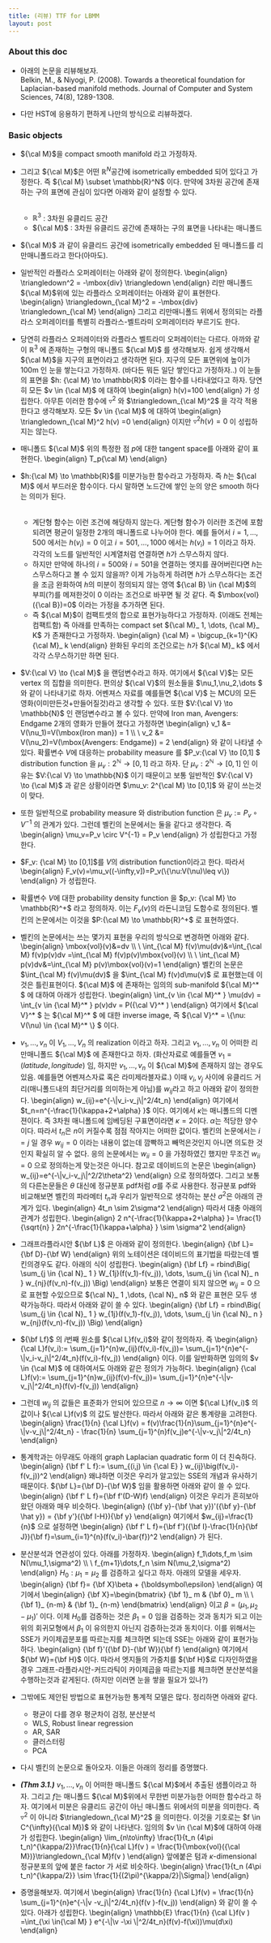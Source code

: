 ```yaml
---
title: (리뷰) TTF for LBMM  
layout: post 
---
```


### About this doc

- 아래의 논문을 리뷰해보자. <br/>
Belkin, M., & Niyogi, P. (2008). Towards a theoretical foundation for Laplacian-based manifold methods. Journal of Computer and System Sciences, 74(8), 1289-1308.

- 다만 HST에 응용하기 편하게 나만의 방식으로 리뷰하겠다. 

### Basic objects

- ${\cal M}$을 compact smooth manifold 라고 가정하자. 


- 그리고 ${\cal M}$은 어떤 $\mathbb{R}^{N}$공간에 isometrically embedded 되어 있다고 가정한다. 즉 ${\cal M} \subset \mathbb{R}^N$ 이다. 만약에 3차원 공간에 존재하는 구의 표면에 관심이 있다면 아래와 같이 설정할 수 있다. <br/><br/>
  - $\mathbb{R}^3$ : 3차원 유클리드 공간 
  - ${\cal M}$ : 3차원 유클리드 공간에 존재하는 구의 표면을 나타내는 매니폴드 
  
- ${\cal M}$ 과 같이 유클리드 공간에 isometrically embedded 된 매니폴드를 리만매니폴드라고 한다(아마도).  

- 일반적인 라플라스 오퍼레이터는 아래와 같이 정의한다. 
\begin{align}
\triangledown^2 = -\mbox{div} \triangledown
\end{align}
리만 매니폴드 ${\cal M}$위에 있는 라플라스 오퍼레이터는 아래와 같이 표현한다. 
\begin{align}
\triangledown_{\cal M}^2 = -\mbox{div} \triangledown_{\cal M}
\end{align}
그리고 리만매니폴드 위에서 정의되는 라플라스 오퍼레이터를 특별히 라플라스-벨트라미 오퍼레이터라 부르기도 한다. 

- 당연히 라플라스 오퍼레이터와 라플라스 벨트라미 오퍼레이터는 다르다. 아까와 같이 $\mathbb{R}^3$ 에 존재하는 구형의 매니폴드 ${\cal M}$ 를 생각해보자. 쉽게 생각해서 ${\cal M}$을 지구의 표면이라고 생각하면 된다. 지구의 모든 표면위에 높이가 100m 인 눈을 쌓는다고 가정하자. (바다든 뭐든 일단 쌓인다고 가정하자..) 이 눈들의 표면을 $h: {\cal M} \to \mathbb{R}$ 이라는 함수를 나타내었다고 하자. 당연히 모든 $v \in {\cal M}$ 에 대하여 
\begin{align}
h(v)=100
\end{align}
가 성립한다. 아무튼 이러한 함수에 $\triangledown^2$ 와 $\triangledown_{\cal M}^2$ 을 각각 적용한다고 생각해보자. 모든 $v \in {\cal M}$ 에 대하여 
\begin{align}
\triangledown_{\cal M}^2 h(v) =0
\end{align} 
이지만 $\triangledown^2 h(v)=0$ 이 성립하지는 않는다. 

- 매니폴드 ${\cal M}$ 위의 특정한 점 $p$에 대한 tangent space를 아래와 같이 표현한다. 
\begin{align}
T_p{\cal M}
\end{align}

- $h:{\cal M} \to \mathbb{R}$를 미분가능한 함수라고 가정하자. 즉 $h$는 ${\cal M}$ 에서 부드러운 함수이다. 다시 말하면 노드간에 쌓인 눈의 양은 smooth 하다는 의미가 된다. <br/><br/>
  - 계단형 함수는 이런 조건에 해당하지 않는다. 계단형 함수가 이러한 조건에 포함되려면 평균이 일정한 2개의 매니폴드로 나누어야 한다. 예를 들어서 $i=1,\dots,500$ 에서는 $h(v_i)=0$ 이고 $i=501,\dots,1000$ 에서는 $h(v_i)=1$ 이라고 하자. 각각의 노드를 일반적인 시계열처럼 연결하면 $h$가 스무스하지 않다. 
  - 하지만 만약에 하나의 $i=500$와 $i=501$을 연결하는 엣지를 끊어버린다면 $h$는 스무스하다고 볼 수 있지 않을까? 이게 가능하게 하려면 $h$가 스무스하다는 조건을 조금 완화하여 $h$의 미분이 정의되지 않는 영역 ${\cal B} \in {\cal M}$의 부피(?)를 메져한것이 0 이라는 조건으로 바꾸면 될 것 같다. 즉 $\mbox{vol}({\cal B})=0$ 이라는 가정을 추가하면 된다. 
  - 즉 ${\cal M}$이 컴팩트셋의 합으로 표현가능하다고 가정하자. (이래도 전체는 컴팩트함) 즉 아래를 만족하는 compact set ${\cal M}_ 1, \dots, {\cal M}_ K$ 가 존재한다고 가정하자. 
  \begin{align}
  {\cal M} = \bigcup_{k=1}^{K} {\cal M}_ k
  \end{align}
  완화된 우리의 조건으로는 $h$가 ${\cal M}_ k$ 에서 각각 스무스하기만 하면 된다. 
  
- $V:{\cal V} \to {\cal M}$ 을 랜덤변수라고 하자. 여기에서 ${\cal V}$는 모든 vertex 의 집합을 의미한다. 편의상 ${\cal V}$의 원소들을 $\nu_1,\nu_2,\dots $ 와 같이 나타내기로 하자. 어벤져스 자료를 예를들면 ${\cal V}$ 는 MCU의 모든 영화(이미만든것+만들어질것)라고 생각할 수 있다. 또한 $V:{\cal V} \to \mathbb{N}$ 인 랜덤변수라고 볼 수 있다. 만약에 Iron man, Avengers: Endgame 2개의 영화가 만들어 졌다고 가정하면 
\begin{align}
v_1 &= V(\nu_1)=V(\mbox{Iron man}) = 1 \\\\ \\
v_2 &= V(\nu_2)=V(\mbox{Avengers: Endgame}) = 2
\end{align}
와 같이 나타낼 수 있다. 확률변수 $V$에 대응하는 probability measure 를 $P_v:{\cal V} \to [0,1] $ distribution function 을 $\mu_v: 2^{\mathbb{N} } \to [0,1]$ 라고 하자. 단 $\mu_v: 2^{\mathbb{N} } \to [0,1]$ 인 이유는 $V:{\cal V} \to \mathbb{N}$ 이기 때문이고 보통 일반적인 $V:{\cal V} \to {\cal M}$ 과 같은 상황이라면 $\mu_v: 2^{\cal M} \to [0,1]$ 와 같이 쓰는것이 맞다. 

- 또한 일반적으로 probability measure 와 distribution function 은 $\mu_v:= P_v \circ V^{-1}$ 의 관계가 있다. 그런데 벨킨의 논문에서는 둘을 같다고 생각한다. 즉 
\begin{align}
\mu_v=P_v \circ V^{-1} = P_v 
\end{align}
가 성립한다고 가정한다. 

- $F_v: {\cal M} \to [0,1]$를 $V$의 distribution function이라고 한다. 따라서 
\begin{align}
F_v(v)=\mu_v((-\infty,v])=P_v(\\{\nu:V(\nu)\leq v\\})
\end{align}
가 성립한다.

- 확률변수 $V$에 대한 probability density function 을 $p_v: {\cal M} \to \mathbb{R}^+$ 라고 정의하자. 이는 $F_v(v)$의 라돈니코딤 도함수로 정의된다. 벨킨의 논문에서는 이것을 $P:{\cal M} \to \mathbb{R}^+$ 로 표현하였다. 

- 벨킨의 논문에서는 쓰는 몇가지 표현을 우리의 방식으로 변경하면 아래와 같다. 
\begin{align}
\mbox{vol}(v)&=dv \\\\ \\
\int_{\cal M} f(v)\mu(dv)&=\int_{\cal M} f(v)p(v)dv =\int_{\cal M} f(v)p(v)\mbox{vol}(v) \\\\ \\
\int_{\cal M} p(v)dv&=\int_{\cal M} p(v)\mbox{vol}(v)=1
\end{align}
벨킨의 논문은 $\int_{\cal M} f(v)\mu(dv)$ 을 $\int_{\cal M} f(v)d\mu(v)$ 로 표현했는데 이것은 틀린표현이다. 
${\cal M}$ 에 존재하는 임의의 sub-manifold ${\cal M}^* $ 에 대하여 아래가 성립한다. 
\begin{align}
\int_{v \in {\cal M}^* } \mu(dv) = \int_{v \in {\cal M}^* } p(v)dv = P({\cal V}^* ) 
\end{align}
여기에서 ${\cal V}^* $ 는 ${\cal M}^* $ 에 대한 inverse image, 즉 ${\cal V}^* = \\{\nu: V(\nu) \in {\cal M}^* \\} $ 이다. 

- $v_1,\dots,v_n$ 이 $V_1,\dots,V_n$ 의 realization 이라고 하자. 그리고 $v_1,\dots,v_n$ 이 어떠한 리만매니폴드 ${\cal M}$ 에 존재한다고 하자. (화산자료로 예를들면 $v_1=(latitude, longitude)$ 임, 하지만 $v_1,\dots,v_n$ 이 ${\cal M}$에 존재하지 않는 경우도 있음. 예를들면 어벤져스자료 혹은 라미제라블자료.) 이때 $v_i, v_j$ 사이에 유클리드 거리(매니폴드내의 최단거리를 의미하는게 아님)를 $w_{ij}$라고 하고 아래와 같이 정의한다. 
\begin{align}
w_{ij}=e^{-\\|v_i-v_j\\|^2/4t_n}
\end{align}
여기에서 $t_n=n^{-\frac{1}{\kappa+2+\alpha} }$ 이다. 여기에서 $\kappa$는 매니폴드의 디멘젼이다. 즉 3차원 매니폴드에 임베딩된 구표면이라면 $\kappa=2$이다. $\alpha$는 적당한 양수이다. 따라서 $t_n$은 $n$이 커질수록 점점 작아지는 어떠한 값이다. 벨킨의 논문에서는 $i=j$ 일 경우 $w_{ij}=0$ 이라는 내용이 없는데 깜빡하고 빼먹은것인지 아니면 의도한 것인지 확실히 알 수 없다. 응의 논문에서는 $w_{ii}=0$ 을 가정하였긴 했지만 무조건 $w_{ii}=0$ 으로 정의하는게 맞는것은 아니다. 참고로 데이비드의 논문은
\begin{align}
w_{ij}=e^{-\\|v_i-v_j\\|^2/2\theta^2}
\end{align}
으로 정의하였다. 그리고 보통의 다른논문들은 $\theta$ 대신에 정규분포 pdf처럼 $\sigma$를 주로 사용한다. 정규분포 pdf와 비교해보면 벨킨의 파라메터 $t_n$과 우리가 일반적으로 생각하는 분산 $\sigma^2$은 아래의 관계가 있다.
\begin{align}
4t_n \sim 2\sigma^2 
\end{align}
따라서 대충 아래의 관계가 성립한다. 
\begin{align}
2 n^{-\frac{1}{\kappa+2+\alpha} }= \frac{1}{\sqrt{n} } 2n^{-\frac{1}{\kappa+\alpha} } \sim \sigma^2 
\end{align}

- 그래프라플라시안 ${\bf L}$ 은 아래와 같이 정의한다. 
\begin{align}
{\bf L}={\bf D}-{\bf W}
\end{align}
위의 노테이션은 데이비드의 표기법을 따랐는데 벨킨의경우도 같다. 아래의 식이 성립한다. 
\begin{align}
{\bf Lf} = rbind\Big( \sum_{j \in {\cal N}_ 1 } W_{1j}(f(v_1)-f(v_j)), \dots, \sum_{j \in {\cal N}_ n } w_{nj}(f(v_n)-f(v_j)) \Big)
\end{align}
보통은 연결이 되지 않으면 $w_{ij}=0$ 으로 표현할 수있으므로 ${\cal N}_ 1 ,\dots, {\cal N}_ n$ 와 같은 표현은 모두 생략가능하다. 따라서 아래와 같이 쓸 수 있다. 
\begin{align}
{\bf Lf} = rbind\Big( \sum_{j \in {\cal N}_ 1 } w_{1j}(f(v_1)-f(v_j)), \dots, \sum_{j \in {\cal N}_ n } w_{nj}(f(v_n)-f(v_j)) \Big)
\end{align}

- ${\bf Lf}$ 의 $i$번째 원소를 ${\cal L}f(v_i)$와 같이 정의하자. 즉 
\begin{align}
{\cal L}f(v_i):= \sum_{j=1}^{n}w_{ij}(f(v_i)-f(v_j))= \sum_{j=1}^{n}e^{-\\|v_i-v_j\\|^2/4t_n}(f(v_i)-f(v_j))
\end{align}
이다. 이를 일반화하면 임의의 $v \in {\cal M}$ 에 대하여서도 아래와 같은 정의가 가능하다. 
\begin{align}
{\cal L}f(v):= \sum_{j=1}^{n}w_{ij}(f(v)-f(v_j))= \sum_{j=1}^{n}e^{-\\|v-v_j\\|^2/4t_n}(f(v)-f(v_j))
\end{align}

- 그런데 $w_{ij}$ 의 값들은 표준화가 안되어 있으므로 $n \to \infty$ 이면 ${\cal L}f(v_i)$ 의 값이나 ${\cal L}f(v)$ 의 값도 발산한다. 따라서 아래와 같은 통계량을 고려한다. 
\begin{align}
\frac{1}{n} {\cal L}f(v) = f(v)\frac{1}{n}\sum_{j=1}^{n}e^{-\\|v-v_j\\|^2/4t_n} - \frac{1}{n} \sum_{j=1}^{n}f(v_j)e^{-\\|v-v_j\\|^2/4t_n}
\end{align}

- 통계학과는 아무래도 아래의 graph Laplacian quadratic form 이 더 친숙하다. 
\begin{align}
{\bf f' L f}:= \sum_{(i,j) \in {\cal E} } w_{ij}\big(f(v_i)-f(v_j))^2 
\end{align}
왜냐하면 이것은 우리가 알고있는 SSE의 개념과 유사하기 때문이다. ${\bf L}={\bf D}-{\bf W}$ 임을 활용하면 아래와 같이 쓸 수 있다. 
\begin{align}
{\bf f' L f}={\bf f'(D-W)f} 
\end{align}
이것은 우리가 흔히보아왔던 아래와 매우 비슷하다. 
\begin{align}
({\bf y}-{\bf \hat y})'({\bf y}-{\bf \hat y}) = {\bf y'}({\bf I-H}){\bf y}
\end{align}
여기에서 $w_{ij}=\frac{1}{n}$ 으로 설정하면 
\begin{align}
{\bf f' L f}={\bf f'}({\bf I}-\frac{1}{n}{\bf J}){\bf f}=\sum_{i=1}^{n}(f(v_i)-\bar{f})^2
\end{align}
가 된다. 

- 분산분석과 연관성이 있다. 아래를 가정하자.
\begin{align}
f_1\dots,f_m \sim N(\mu_1,\sigma^2) \\\\ \\
f_{m+1}\dots,f_n \sim N(\mu_2,\sigma^2) 
\end{align}
$H_0:\mu_1=\mu_2$ 를 검증하고 싶다고 하자. 
아래의 모델을 세우자. 
\begin{align}
{\bf f}= {\bf X}\beta + {\boldsymbol\epsilon}
\end{align}
여기에서 
\begin{align}
{\bf X}=\begin{bmatrix}
{\bf 1}_ m & {\bf 0}_ m \\\\ \\
{\bf 1}_ {n-m} & {\bf 1}_ {n-m}
\end{bmatrix}
\end{align}
이고 $\beta=(\mu_1,\mu_2-\mu_1)'$ 이다. 이제 $H_0$를 검증하는 것은 $\beta_1=0$ 임을 검증하는 것과 동치가 되고 이는 위의 회귀모형에서 $\beta_1$ 이 유의한지 아닌지 검증하는것과 동치이다. 이를 위해서는 SSE가 카이제곱분포를 따르는지를 체크하면 되는데 SSE는 아래와 같이 표현가능하다. 
\begin{align}
{\bf f}'({\bf D}-{\bf W}){\bf f}
\end{align}
여기에서 ${\bf W}={\bf H}$ 이다. 따라서 엣지들의 가중치를 ${\bf H}$로 디자인하였을 경우 그래프-라플라시안-커드라틱이 카이제곱을 따르는지를 체크하면 분산분석을 수행하는것과 같게된다. (하지만 이러면 눈을 쌓을 필요가 있나?) 

- 그밖에도 제안된 방법으로 표현가능한 통계적 모델은 많다. 정리하면 아래와 같다. 
  - 평균이 다를 경우 평군차이 검정, 분산분석
  - WLS, Robust linear regression 
  - AR, SAR 
  - 클러스터링
  - PCA 

- 다시 벨킨의 논문으로 돌아오자. 이들은 아래의 정리를 증명했다. 

- ***(Thm 3.1.)*** $v_1,\dots,v_n$ 이 어떠한 매니폴드 ${\cal M}$에서 추출된 샘플이라고 하자. 그리고 $f$는 매니폴드 ${\cal M}$위에서 무한번 미분가능한 어떠한 함수라고 하자. 여기에서 미분은 유클리드 공간이 아닌 매니폴드 위에서의 미분을 의미한다. 즉 $\triangledown^2$ 이 아니라 $\triangledown_{\cal M}^2$ 을 의미한다. 이것을 기호로는 $f \in C^{\infty}({\cal M})$ 와 같이 나타낸다. 임의의 $v \in {\cal M}$에 대하여 아래가 성립한다. 
\begin{align}
\lim_{n\to\infty} \frac{1}{t_n (4\pi t_n)^{\kappa/2}}\frac{1}{n}{\cal L}f(v ) = \frac{1}{\mbox{vol}({\cal M})}\triangledown_{\cal M}f(v )
\end{align}
앞에붙은 텀과 $\kappa$-dimensional 정규분포의 앞에 붙은 factor 가 서로 비슷하다. 
\begin{align}
\frac{1}{t_n (4\pi t_n)^{\kappa/2}} \sim \frac{1}{(2\pi)^{\kappa/2}|\Sigma|} 
\end{align}

- 증명을해보자. 여기에서 
\begin{align}
\frac{1}{n} {\cal L}f(v) = \frac{1}{n} \sum_{j=1}^{n}e^{-\\|v -v_j\\|^2/4t_n}(f(v )-f(v_j))
\end{align}
와 같이 쓸 수 있다. 아래가 성립한다. 
\begin{align}
\mathbb{E} \frac{1}{n} {\cal L}f(v ) =\int_{\xi \in{\cal M} } e^{-\\|\v -\xi \\|^2/4t_n}(f(v)-f(\xi))\mu(d\xi)
\end{align}

